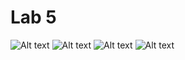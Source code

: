 # Lab 5

![Alt text](/screenshots/ex1.PNG)
![Alt text](/screenshots/ex2.png)
![Alt text](/screenshots/ex3.png)
![Alt text](/screenshots/ex4.png)
